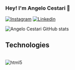 ### Hey! I'm Angelo Cestari 👊 

[![Instagram](https://img.shields.io/badge/Instagram-E4405F?style=for-the-badge&logo=instagram&logoColor=white)](https://www.instagram.com/angelo_cestari/)
[![Linkedin](https://img.shields.io/badge/LinkedIn-0077B5?style=for-the-badge&logo=linkedin&logoColor=white)](https://www.linkedin.com/in/angelo-henrique-peres-cestari-junior-105574191/)


![Angelo Cestari GitHub stats](https://github-readme-stats.vercel.app/api?username=angelocestari&show_icons=true&theme=radical)

## Technologies 

<div style="display: inline_block"><br>
  <img align="center" alt="html5" src"https://img.shields.io/badge/HTML5-E34F26?style=for-the-badge&logo=html5&logoColor=white"/>
</div>
